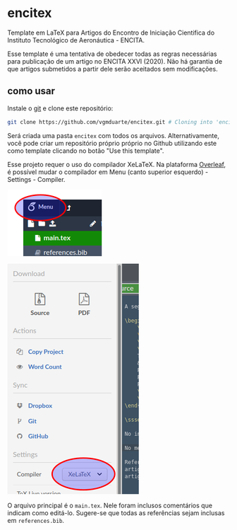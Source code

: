 # encitex
Template em LaTeX para Artigos do Encontro de Iniciação Cientifica do Instituto Tecnológico de Aeronáutica - ENCITA.

Esse template é uma tentativa de obedecer todas as regras necessárias para publicação de um artigo no ENCITA XXVI (2020). Não há garantia de que artigos submetidos a partir dele serão aceitados sem modificações.

## como usar

Instale o [git](https://git-scm.com/downloads) e clone este repositório:

```bash
git clone https://github.com/vgmduarte/encitex.git # Cloning into 'encitex'...
```

Será criada uma pasta ```encitex``` com todos os arquivos. Alternativamente, você pode criar um repositório próprio próprio no Github utilizando este como template clicando no botão "Use this template".

Esse projeto requer o uso do compilador XeLaTeX. Na plataforma [Overleaf](https://www.overleaf.com/), é possível mudar o compilador em Menu (canto superior esquerdo) - Settings - Compiler.

![Overleaf - Menu](/img/menu.png)

![Overleaf - Menu - Settings - Compiler](/img/dropdown.png)

O arquivo principal é o ```main.tex```. Nele foram inclusos comentários que indicam como editá-lo. Sugere-se que todas as referências sejam inclusas em ```references.bib```.
